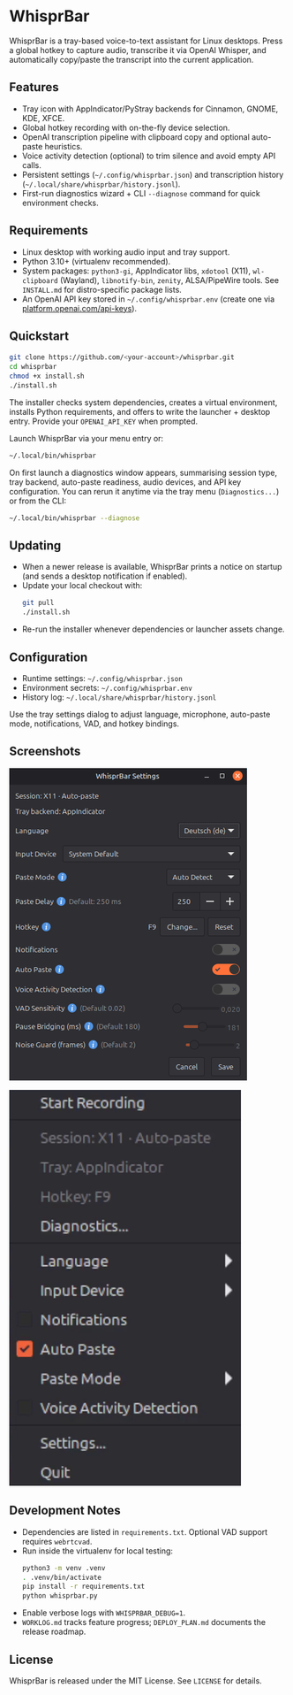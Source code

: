 # WhisprBar

WhisprBar is a tray-based voice-to-text assistant for Linux desktops. Press a global hotkey to capture audio, transcribe it via OpenAI Whisper, and automatically copy/paste the transcript into the current application.

## Features
- Tray icon with AppIndicator/PyStray backends for Cinnamon, GNOME, KDE, XFCE.
- Global hotkey recording with on-the-fly device selection.
- OpenAI transcription pipeline with clipboard copy and optional auto-paste heuristics.
- Voice activity detection (optional) to trim silence and avoid empty API calls.
- Persistent settings (`~/.config/whisprbar.json`) and transcription history (`~/.local/share/whisprbar/history.jsonl`).
- First-run diagnostics wizard + CLI `--diagnose` command for quick environment checks.

## Requirements
- Linux desktop with working audio input and tray support.
- Python 3.10+ (virtualenv recommended).
- System packages: `python3-gi`, AppIndicator libs, `xdotool` (X11), `wl-clipboard` (Wayland), `libnotify-bin`, `zenity`, ALSA/PipeWire tools. See `INSTALL.md` for distro-specific package lists.
- An OpenAI API key stored in `~/.config/whisprbar.env` (create one via [platform.openai.com/api-keys](https://platform.openai.com/api-keys)).

## Quickstart
```bash
git clone https://github.com/<your-account>/whisprbar.git
cd whisprbar
chmod +x install.sh
./install.sh
```

The installer checks system dependencies, creates a virtual environment, installs Python requirements, and offers to write the launcher + desktop entry. Provide your `OPENAI_API_KEY` when prompted.

Launch WhisprBar via your menu entry or:

```bash
~/.local/bin/whisprbar
```

On first launch a diagnostics window appears, summarising session type, tray backend, auto-paste readiness, audio devices, and API key configuration. You can rerun it anytime via the tray menu (`Diagnostics...`) or from the CLI:

```bash
~/.local/bin/whisprbar --diagnose
```

## Updating
- When a newer release is available, WhisprBar prints a notice on startup (and sends a desktop notification if enabled).
- Update your local checkout with:
  ```bash
  git pull
  ./install.sh
  ```
- Re-run the installer whenever dependencies or launcher assets change.

## Configuration
- Runtime settings: `~/.config/whisprbar.json`
- Environment secrets: `~/.config/whisprbar.env`
- History log: `~/.local/share/whisprbar/history.jsonl`

Use the tray settings dialog to adjust language, microphone, auto-paste mode, notifications, VAD, and hotkey bindings.

## Screenshots
![Tray menu](docs/img/2025-09-27_15-29.png)

![Settings dialog](docs/img/vlcsnap-2025-09-27-15h23m41s390.png)

## Development Notes
- Dependencies are listed in `requirements.txt`. Optional VAD support requires `webrtcvad`.
- Run inside the virtualenv for local testing:
  ```bash
  python3 -m venv .venv
  . .venv/bin/activate
  pip install -r requirements.txt
  python whisprbar.py
  ```
- Enable verbose logs with `WHISPRBAR_DEBUG=1`.
- `WORKLOG.md` tracks feature progress; `DEPLOY_PLAN.md` documents the release roadmap.

## License
WhisprBar is released under the MIT License. See `LICENSE` for details.
